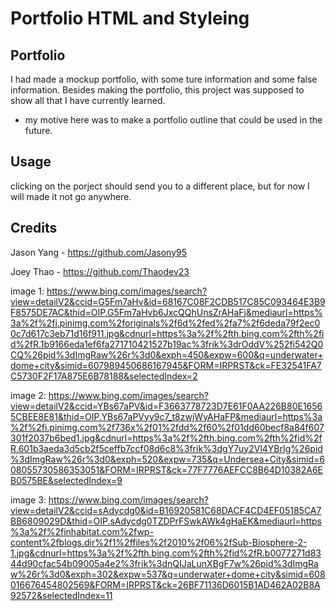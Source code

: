 # Portfolio HTML and Styleing

## Portfolio

I had made a mockup portfolio, with some ture information and some false information. Besides making the portfolio, this project was supposed to show all that I have currently learned.

- my motive here was to make a portfolio outline that could be used in the future.

## Usage

clicking on the porject should send you to a different place, but for now I will made it not go anywhere.

## Credits

Jason Yang - https://github.com/Jasony95

Joey Thao - https://github.com/Thaodev23

image 1: https://www.bing.com/images/search?view=detailV2&ccid=G5Fm7aHv&id=68167C08F2CDB517C85C093464E3B9F8575DE7AC&thid=OIP.G5Fm7aHvb6JxcQQhUnsZrAHaFj&mediaurl=https%3a%2f%2fi.pinimg.com%2foriginals%2f6d%2fed%2fa7%2f6deda79f2ec00c7d617c3eb71d16f911.jpg&cdnurl=https%3a%2f%2fth.bing.com%2fth%2fid%2fR.1b9166eda1ef6fa271710421527b19ac%3frik%3drOddV%252fi542Q0CQ%26pid%3dImgRaw%26r%3d0&exph=450&expw=600&q=underwater+dome+city&simid=607989450686167945&FORM=IRPRST&ck=FE32541FA7C5730F2F17A875E6B78188&selectedIndex=2

image 2: https://www.bing.com/images/search?view=detailV2&ccid=YBs67aPV&id=F3663778723D7E61F0AA226B80E16565CBEE8E81&thid=OIP.YBs67aPVyy9c7_t8zwjWyAHaFP&mediaurl=https%3a%2f%2fi.pinimg.com%2f736x%2f01%2fdd%2f60%2f01dd60becf8a84f607301f2037b6bed1.jpg&cdnurl=https%3a%2f%2fth.bing.com%2fth%2fid%2fR.601b3aeda3d5cb2f5ceffb7ccf08d6c8%3frik%3dgY7uy2Vl4YBrIg%26pid%3dImgRaw%26r%3d0&exph=520&expw=735&q=Undersea+City&simid=608055730586353051&FORM=IRPRST&ck=77F7776AEFCC8B64D10382A6EB0575BE&selectedIndex=9

image 3: https://www.bing.com/images/search?view=detailV2&ccid=sAdycdg0&id=B16920581C68DACF4CD4EF05185CA7BB6809029D&thid=OIP.sAdycdg0TZDPrFSwkAWk4gHaEK&mediaurl=https%3a%2f%2finhabitat.com%2fwp-content%2fblogs.dir%2f1%2ffiles%2f2010%2f06%2fSub-Biosphere-2-1.jpg&cdnurl=https%3a%2f%2fth.bing.com%2fth%2fid%2fR.b0077271d8344d90cfac54b09005a4e2%3frik%3dnQIJaLunXBgF7w%26pid%3dImgRaw%26r%3d0&exph=302&expw=537&q=underwater+dome+city&simid=608016676454802569&FORM=IRPRST&ck=26BF71136D6015B1AD462A02B8A92572&selectedIndex=11

